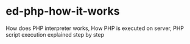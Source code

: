 # ed-php-how-it-works
How does PHP interpreter works, How PHP is executed on server, PHP script execution explained step by step
